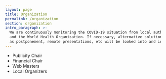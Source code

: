 ```yaml
---
layout: page
title: Organization
permalink: /organization
section: organization
intro_paragraph: >-
  We are continuously monitoring the COVID-19 situation from local authorities
  and the World Health Organization. If necessary, alternative solutions, such
  as postponement, remote presentations, etc will be looked into and identified.
---
```

* Publicity Chair
* Financial Chair
* Web Masters
* Local Organizers